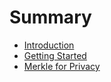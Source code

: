 # Summary

- [Introduction](./00.md)
- [Getting Started](./w1-intro.md)
- [Merkle for Privacy](./w2-merkle.md)
